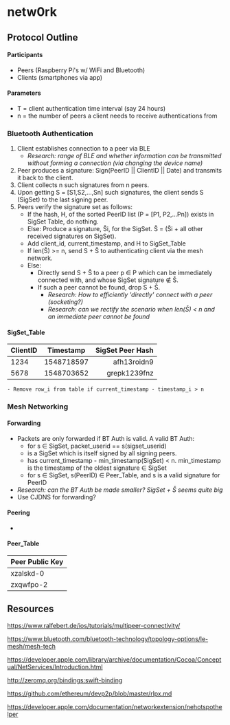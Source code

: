 # netw0rk

## Protocol Outline
#### Participants
- Peers   (Raspberry Pi's w/ WiFi and Bluetooth)
- Clients (smartphones via app)

#### Parameters
- T = client authentication time interval (say 24 hours)
- n = the number of peers a client needs to receive authentications from

### Bluetooth Authentication 
1. Client establishes connection to a peer via BLE
    - *Research: range of BLE and whether information can be transmitted without forming a connection (via changing the device name)*
2. Peer produces a signature: Sign(PeerID || ClientID || Date) and transmits it back to the client. 
3. Client collects n such signatures from n peers.
4. Upon getting S = \[S1,S2,...,Sn] such signatures, the client sends S (SigSet) to the last signing peer. 
5. Peers verify the signature set as follows:
    - If the hash, H, of the sorted PeerID list (P = \[P1, P2,...Pn]) exists in SigSet Table, do nothing.
    - Else: Produce a signature, Ši, for the SigSet. Š = (Ši + all other received signatures on SigSet).
    - Add client_id, current_timestamp, and H to SigSet_Table
    - If len(Š) >= n, send S + Š to authenticating client via the mesh network.
    - Else:
        - Directly send S + Š to a peer p ∈ P which can be immediately connected with, and whose SigSet signature ∉ Š. 
        - If such a peer cannot be found, drop S + Š.
          - *Research: How to efficiently 'directly' connect with a peer (socketing?)*
          - *Research: can we rectify the scenario when len(Š) < n and an immediate peer cannot be found*
    
 #### SigSet_Table
  | ClientID        | Timestamp     | SigSet Peer Hash  |
  | --------------- |:-------------:| -----------------:|
  | 1234            | 1548718597    | afh13roidn9       |
  | 5678            | 1548703652    | grepk1239fnz      |
  
    - Remove row_i from table if current_timestamp - timestamp_i > n
 
### Mesh Networking

#### Forwarding
- Packets are only forwarded if BT Auth is valid. A valid BT Auth:
    - for s ∈ SigSet, packet_userid == s(sigset_userid)
    - is a SigSet which is itself signed by all signing peers. 
    - has current_timestamp - min_timestamp(SigSet) < n. min_timestamp is the timestamp of the oldest signature ∈ SigSet
    - for s ∈ SigSet, s(PeerID) ∈ Peer_Table, and s is a valid signature for PeerID
- *Research: can the BT Auth be made smaller? SigSet + Š seems quite big*
- Use CJDNS for forwarding?


#### Peering
- 
    
#### Peer_Table
  | Peer Public Key | 
  | --------------- |
  | xzalskd-0       | 
  | zxqwfpo-2       | 
  






## Resources
https://www.ralfebert.de/ios/tutorials/multipeer-connectivity/

https://www.bluetooth.com/bluetooth-technology/topology-options/le-mesh/mesh-tech

https://developer.apple.com/library/archive/documentation/Cocoa/Conceptual/NetServices/Introduction.html

http://zeromq.org/bindings:swift-binding

https://github.com/ethereum/devp2p/blob/master/rlpx.md

https://developer.apple.com/documentation/networkextension/nehotspothelper
